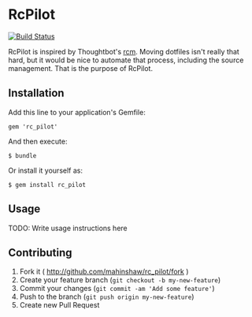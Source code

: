 # RcPilot
[![Build Status](https://travis-ci.org/mahinshaw/rc_pilot.png?branch=master)](https://travis-ci.org/mahinshaw/rc_pilot)

RcPilot is inspired by Thoughtbot's [rcm](https://github.com/thoughtbot/rcm).  Moving dotfiles isn't really that hard, but it would be nice to automate that process, including the source management.  That is the purpose of RcPilot.

## Installation

Add this line to your application's Gemfile:

    gem 'rc_pilot'

And then execute:

    $ bundle

Or install it yourself as:

    $ gem install rc_pilot

## Usage

TODO: Write usage instructions here

## Contributing

1. Fork it ( http://github.com/mahinshaw/rc_pilot/fork )
2. Create your feature branch (`git checkout -b my-new-feature`)
3. Commit your changes (`git commit -am 'Add some feature'`)
4. Push to the branch (`git push origin my-new-feature`)
5. Create new Pull Request

